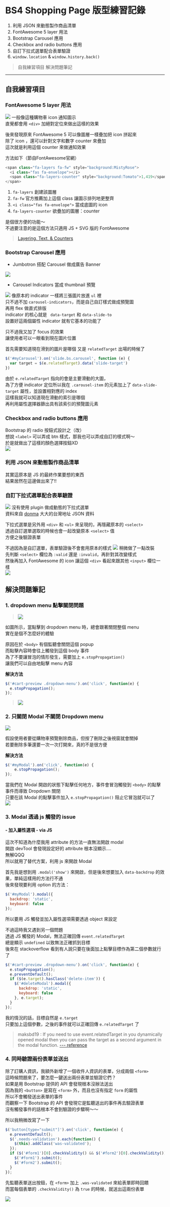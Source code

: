 # BS4 Shopping Page 版型練習記錄

1. 利用 JSON 來動態製作商品清單
2. FontAwesome 5 layer 用法
3. Bootstrap Carousel 應用
4. Checkbox and radio buttons 應用
5. 自訂下拉式選單配合表單驗證
6. `window.location` & `window.history.back()`

> 自我練習項目
> 解決問題筆記
---

## 自我練習項目
### FontAwesome 5 layer 用法
![](https://i.imgur.com/pcARQLM.png)
一般像這種購物車 icon 通知圖示    
直覺都會用 `<div>` 加絕對定位來做出這樣的效果    
    
後來發現原來 FontAwesome 5 可以像圖層一樣疊加把 icon 拼起來    
除了 icon ，還可以針對文字和數字 counter 來疊加    
這次就是利用這個 counter 來做通知效果    
    
方法如下（節自FontAwesome官網）    
```javascript
<span class="fa-layers fa-fw" style="background:MistyRose">
  <i class="fas fa-envelope"></i>
  <span class="fa-layers-counter" style="background:Tomato">1,419</span>
</span>
```
1. `fa-layers` 創建該圖層
2. `fa-fw` 官方推薦加上這個 class 讓圖示排列地更整齊
3. `<i class="fas fa-envelope">` 當成底圖的 icon
4. `fa-layers-counter` 欲疊加的圖層：counter

是個很方便的功能～    
不過要注意的是這個方法只適用 JS + SVG 版的 FontAwesome    
> [Layering, Text, & Counters](https://fontawesome.com/how-to-use/on-the-web/styling/layering)

### Bootstrap Carousel 應用

* Jumbotron 搭配 Carousel 做成廣告 Banner

![](https://i.imgur.com/is81lXu.jpg)

* Carousel Indicators 當成 thumbnail 預覽

![](https://i.imgur.com/WIFDZtR.gif)
像原本的 indicator 一樣將三張圖片放進 `ul` 裡    
只不過不加 `carousel-indicators`，而是自己自訂樣式做成預覽圖    
再用 flex 做直式排版    
indicator 的核心就是 ` data-target` 和 `data-slide-to`    
設置好這兩個屬性 indicator 就有它基本的功能了    
        
只不過我又加了 focus 的效果    
讓使用者可以一眼看到現在圖片位置    

首先需要知道現在滑到的圖片是哪個
又是 `relatedTarget` 出場的時候了
```javascript
$('#myCarousel').on('slide.bs.carousel', function (e) {
  var target = $(e.relatedTarget).data('slide-target')
})
```
由於 `e.relatedTarget` 指向的會是主要滑動的大圖，    
為了方便 indicator 定位所以我在 `.carousel-item` 的元素加上了 `data-slide-target` 屬性，並設置相對應的 index    
這樣我就可以知道現在滑動的索引是哪個    
再利用屬性選擇器篩出具有該索引的預覽圖元素   
    
        
### Checkbox and radio buttons 應用
Bootstrap 的 radio 按鈕式設計之（改）    
想說 `<label>` 可以弄成 btn 樣式，那我也可以弄成自訂的樣式啊～    
於是就做出了這樣的顏色選擇按鈕XD    
![](https://i.imgur.com/RVN2NBa.gif)
        
        
### 利用 JSON 來動態製作商品清單
其實這原本是 JS 的最終作業要想的東西    
結果居然在這邊做出來了!!    

### 自訂下拉式選單配合表單驗證
![](https://i.imgur.com/gi9u2g5.gif)
沒有使用 plugin 做成動態的下拉式選單    
資料來自 [donma](https://github.com/donma/TaiwanAddressCityAreaRoadChineseEnglishJSON?fbclid=IwAR0WL-DTcKTNDsW61f0Uh8FAqWukgrODxntCcXTfFSk-2yYXzSxvXaseV8s) 大大的台灣地址 JSON 資料    
    
下拉式選單是另外用 `<div>` 和 `<ul>` 來呈現的，再隱藏原本的 `<select>`    
透過自訂選單選取的時候也會一起改變原本 `<select>` 值    
方便之後驗證表單    

不過因為是自訂選單，表單驗證後不會套用原本的樣式
![](https://i.imgur.com/5ANgJfy.png)
稍微做了一點改裝    
先判斷 `<select>` 欄位為 `:valid` 還是 `:invalid`，再針對其改變樣式    
然後再加入 FontAwesome 的 icon 讓這個 `<div>` 看起來跟其他 `<input>` 欄位一樣    
![](https://i.imgur.com/MXWubxo.png)




## 解決問題筆記
### 1. dropdown menu 點擊關閉問題
> ![](https://i.imgur.com/jLTaMdc.gif)

如圖所示，當點擊到 dropdown menu 時，總會跟著關閉整個 menu    
實在是個不怎麼好的體驗    
        
原因在於 `<body>` 有個監聽會關閉這個 popup    
而點擊內容時會往上觸發到這個 body 事件    
為了不要讓冒泡的情形發生，需要加上 `e.stopPropagation()`    
讓我們可以自由地點擊 menu 內容

**解決方法**
```javascript
$('#cart-preview .dropdown-menu').on('click', function(e) {
  e.stopPropagation();
});
```

> ![](https://i.imgur.com/RlnjLiP.gif)

### 2. 只關閉 Modal 不關閉 Dropdown menu
![](https://i.imgur.com/DaN1T0Y.gif)
        
假設使用者要從購物車預覽刪除商品，但按了刪除之後視窗就會關掉    
若要刪除多筆還要一次一次打開來，真的不是很方便    

**解決方法**
```javascript
$('#myModal').on('click', function(e) {
    e.stopPropagation();
});
```
當我們在 Modal 開啟的狀態下點擊任何地方，事件會冒泡觸發到 `<body>` 的點擊事件而導致 Dropdown 關閉    
只要在該 Modal 的點擊事件加入 `e.stopPropagation()` 阻止它冒泡就可以了    
![](https://i.imgur.com/V7TeLz3.gif)

    
### 3. Modal 透過 js 觸發的 issue
#### - 加入屬性選項 - via JS
這次不知道為什麼我用 attribute 的方法一直無法開啟 modal    
開啟 devTool 會發現設定好的 attribute 根本沒顯示....    
無解QQQ    
所以就用了替代方案，利用 js 來開啟 Modal    

首先我是想到用 `.modal('show')` 來開啟，但是後來想要加入 `data-backdrop` 的效果，單純這樣用的方法行不通    
後來發現要利用 option 的方法：    
```javascript
$('#myModal').modal({
  backdrop: 'static',
  keyboard: false
});
```
所以要用 JS 觸發並加入屬性選項需要透過 object 來設定    
        
不過這時我又遇到另一個問題    
透過 JS 觸發的 Modal，無法正確回傳 `event.relatedTarget`    
總是顯示 `undefined` 以致無法正確抓到目標    
後來在 stackoverflow 看到有人說只要在後面加上點擊目標作為第二個參數就行了    
```javascript
$('#cart-preview .dropdown-menu').on('click', function(e) {
  e.stopPropagation();
  e.preventDefault();
  if ($(e.target).hasClass('delete-item')) {
    $('#deleteModal').modal({
      backdrop: 'static',
      keyboard: false
    }, e.target);
  }
});
```
我的情況的話，目標自然是 `e.target`    
只要加上這個參數，之後的事件就可以正確回傳 `e.relatedTarget` 了    

> maksbd19 : If you need to use event.relatedTarget in you dynamically opened modal then you can pass the target as a second argument in the modal function.
> [--- reference](https://stackoverflow.com/questions/26187370/bootstrap-modal-relatedtarget-is-undefined/43038439#43038439?newreg=d7e64022f19241778a630e9da2b1c1f7)

### 4. 同時驗證兩份表單並送出

除了訂購人資訊，我額外新增了一個收件人資訊的表單，分成兩個 `<form>`    
這時候問題來了，要怎麼一鍵送出兩份表單並驗證它們？    
如果是用 Bootstrap 提供的 API 會發現根本沒辦法送出    
因為我的 `<button>` 是寫在 `<form>` 外，而且也沒有指定 `form` 的屬性   
所以不會觸發送出表單的事件    
而觀察一下 Bootstrap 的 API 會發現它是監聽送出的事件再去驗證表單    
沒有觸發事件的話根本不會到驗證的步驟啊～～    

所以我稍微改寫了一下    
```javascript
$('button[type="submit"]').on('click', function(e) {
  e.preventDefault();
  $('.needs-validation').each(function() {
    $(this).addClass('was-validated');
  });
  if ($('#form1')[0].checkValidity() && $('#form2')[0].checkValidity()) {
    $('#form1').submit();
    $('#form2').submit();
  }
});
```
先監聽表單送出按鈕，在 `<form>` 加上 `.was-validated` 來給表單即時回饋    
而當每個表單的 `.checkValidity()` 為 `true` 的時候，就送出這兩份表單

![](https://i.imgur.com/aHPJ1EX.gif)
